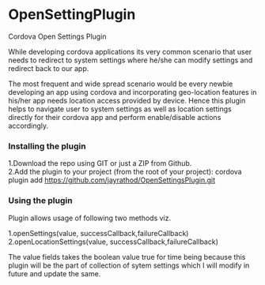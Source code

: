 # OpenSettingPlugin
Cordova Open Settings Plugin

While developing cordova applications its very common scenario that user needs to redirect to system settings where he/she can modify settings and redirect back to our app.

The most frequent and wide spread scenario would be every newbie developing an app using cordova and incorporating geo-location features in his/her app needs location access provided by device. Hence this plugin helps to navigate user to system settings as well as location settings directly for their cordova app and perform enable/disable actions accordingly.

<h3>Installing the plugin</h3>

1.Download the repo using GIT or just a ZIP from Github.<br/>
2.Add the plugin to your project (from the root of your project):
cordova plugin add https://github.com/jayrathod/OpenSettingsPlugin.git

<h3>Using the plugin</h3>

Plugin allows usage of following two methods viz.

1.openSettings(value, successCallback,failureCallback)
2.openLocationSettings(value, successCallback,failureCallback)

The value fields takes the boolean value true for time being because this plugin will be the part of collection of sytem settings which I will modify in future and update the same.
